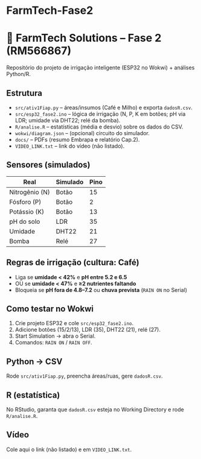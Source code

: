 # FarmTech-Fase2

# 🌾 FarmTech Solutions – Fase 2 (RM566867)
Repositório do projeto de irrigação inteligente (ESP32 no Wokwi) + análises Python/R.

## Estrutura
- `src/ativ1Fiap.py` – áreas/insumos (Café e Milho) e exporta `dadosR.csv`.
- `src/esp32_fase2.ino` – lógica de irrigação (N, P, K em botões; pH via LDR; umidade via DHT22; relé da bomba).
- `R/analise.R` – estatísticas (média e desvio) sobre os dados do CSV.
- `wokwi/diagram.json` – (opcional) circuito do simulador.
- `docs/` – PDFs (resumo Embrapa e relatório Cap.2).
- `VIDEO_LINK.txt` – link do vídeo (não listado).

## Sensores (simulados)
| Real | Simulado | Pino |
|---|---|---|
| Nitrogênio (N) | Botão | 15 |
| Fósforo (P)    | Botão | 2  |
| Potássio (K)   | Botão | 13 |
| pH do solo     | LDR   | 35 |
| Umidade        | DHT22 | 21 |
| Bomba          | Relé  | 27 |

## Regras de irrigação (cultura: Café)
- Liga se **umidade < 42%** e **pH entre 5.2 e 6.5**  
- OU se **umidade < 47%** e **≥2 nutrientes faltando**  
- Bloqueia se **pH fora de 4.8–7.2** ou **chuva prevista** (`RAIN ON` no Serial)

## Como testar no Wokwi
1. Crie projeto ESP32 e cole `src/esp32_fase2.ino`.
2. Adicione botões (15/2/13), LDR (35), DHT22 (21), relé (27).
3. Start Simulation → abra o Serial.
4. Comandos: `RAIN ON` / `RAIN OFF`.

## Python → CSV
Rode `src/ativ1Fiap.py`, preencha áreas/ruas, gere `dadosR.csv`.

## R (estatística)
No RStudio, garanta que `dadosR.csv` esteja no Working Directory e rode `R/analise.R`.

## Vídeo
Cole aqui o link (não listado) e em `VIDEO_LINK.txt`.
